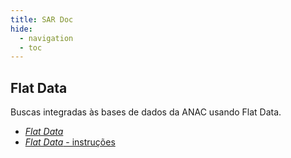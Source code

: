 ```yaml
---
title: SAR Doc
hide:
  - navigation
  - toc
---
```


## Flat Data

Buscas integradas às bases de dados da ANAC usando Flat Data. 

- [_Flat Data_](/docs/Ferramentas/Flat%20Data/flat-data.md)
- [_Flat Data_ - instruções](/docs/Ferramentas/Flat%20Data/instrucoes-flat-data.md)
